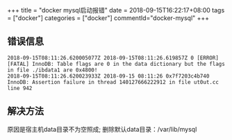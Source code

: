 +++
title = "docker mysql启动报错"
date = 2018-09-15T16:22:17+08:00
tags = ["docker"]
categories = ["docker"]
commentId="docker-mysql"
+++

## 错误信息
```
2018-09-15T08:11:26.620005077Z 2018-09-15T08:11:26.619857Z 0 [ERROR] [FATAL] InnoDB: Table flags are 0 in the data dictionary but the flags in file ./ibdata1 are 0x4800!
2018-09-15T08:11:26.620023933Z 2018-09-15 08:11:26 0x7f7203c4b740  InnoDB: Assertion failure in thread 140127666222912 in file ut0ut.cc line 942

```

## 解决方法
原因是宿主机data目录不为空照成;
删除默认data目录：/var/lib/mysql